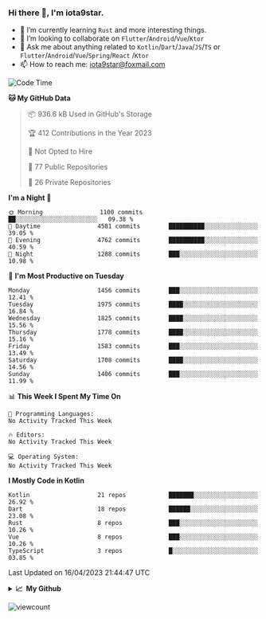 ### Hi there 👋, I'm iota9star.

- 🌱 I’m currently learning `Rust` and more interesting things.
- 👯 I’m looking to collaborate on `Flutter`/`Android`/`Vue`/`Ktor`
- 💬 Ask me about anything related to `Kotlin`/`Dart`/`Java`/`JS`/`TS` or `Flutter`/`Android`/`Vue`/`Spring`/`React`
  /`Ktor`
- 📫 How to reach me: [iota9star@foxmail.com](iota9star@foxmail.com)



<!--START_SECTION:waka-->
![Code Time](http://img.shields.io/badge/Code%20Time-3%2C090%20hrs%2054%20mins-blue)

**🐱 My GitHub Data** 

> 📦 936.6 kB Used in GitHub's Storage 
 > 
> 🏆 412 Contributions in the Year 2023
 > 
> 🚫 Not Opted to Hire
 > 
> 📜 77 Public Repositories 
 > 
> 🔑 26 Private Repositories 
 > 
**I'm a Night 🦉** 

```text
🌞 Morning                1100 commits        ██░░░░░░░░░░░░░░░░░░░░░░░   09.38 % 
🌆 Daytime                4581 commits        ██████████░░░░░░░░░░░░░░░   39.05 % 
🌃 Evening                4762 commits        ██████████░░░░░░░░░░░░░░░   40.59 % 
🌙 Night                  1288 commits        ███░░░░░░░░░░░░░░░░░░░░░░   10.98 % 
```
📅 **I'm Most Productive on Tuesday** 

```text
Monday                   1456 commits        ███░░░░░░░░░░░░░░░░░░░░░░   12.41 % 
Tuesday                  1975 commits        ████░░░░░░░░░░░░░░░░░░░░░   16.84 % 
Wednesday                1825 commits        ████░░░░░░░░░░░░░░░░░░░░░   15.56 % 
Thursday                 1778 commits        ████░░░░░░░░░░░░░░░░░░░░░   15.16 % 
Friday                   1583 commits        ███░░░░░░░░░░░░░░░░░░░░░░   13.49 % 
Saturday                 1708 commits        ████░░░░░░░░░░░░░░░░░░░░░   14.56 % 
Sunday                   1406 commits        ███░░░░░░░░░░░░░░░░░░░░░░   11.99 % 
```


📊 **This Week I Spent My Time On** 

```text
💬 Programming Languages: 
No Activity Tracked This Week

🔥 Editors: 
No Activity Tracked This Week

💻 Operating System: 
No Activity Tracked This Week
```

**I Mostly Code in Kotlin** 

```text
Kotlin                   21 repos            ███████░░░░░░░░░░░░░░░░░░   26.92 % 
Dart                     18 repos            ██████░░░░░░░░░░░░░░░░░░░   23.08 % 
Rust                     8 repos             ███░░░░░░░░░░░░░░░░░░░░░░   10.26 % 
Vue                      8 repos             ███░░░░░░░░░░░░░░░░░░░░░░   10.26 % 
TypeScript               3 repos             █░░░░░░░░░░░░░░░░░░░░░░░░   03.85 % 
```




 Last Updated on 16/04/2023 21:44:47 UTC
<!--END_SECTION:waka-->

<details>
  <summary><b>📈&nbsp;&nbsp;My Github</b></summary>
  <br>
  <img src='https://github-profile-trophy.vercel.app/?username=iota9star'>
  <img src='https://bad-apple-github-readme.vercel.app/api?show_bg=1&username=iota9star&hide_title=true'>
  <img src='http://cr-skills-chart-widget.azurewebsites.net/api/api?username=iota9star'>
</details>


![viewcount](https://count.getloli.com/get/@iota9star?theme=rule34)
